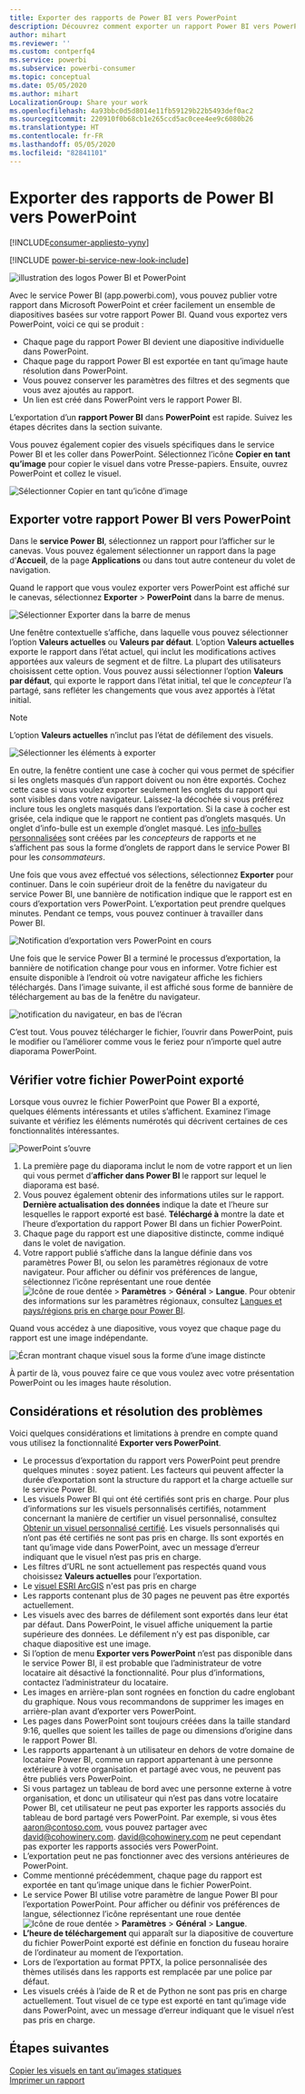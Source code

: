 ```yaml
---
title: Exporter des rapports de Power BI vers PowerPoint
description: Découvrez comment exporter un rapport Power BI vers PowerPoint.
author: mihart
ms.reviewer: ''
ms.custom: contperfq4
ms.service: powerbi
ms.subservice: powerbi-consumer
ms.topic: conceptual
ms.date: 05/05/2020
ms.author: mihart
LocalizationGroup: Share your work
ms.openlocfilehash: 4a93bbc0d5d8014e11fb59129b22b5493def0ac2
ms.sourcegitcommit: 220910f0b68cb1e265ccd5ac0cee4ee9c6080b26
ms.translationtype: HT
ms.contentlocale: fr-FR
ms.lasthandoff: 05/05/2020
ms.locfileid: "82841101"
---
```

# <a name="export-reports-from-power-bi-to-powerpoint"></a>Exporter des rapports de Power BI vers PowerPoint

[!INCLUDE[consumer-appliesto-yyny](../includes/consumer-appliesto-yyny.md)]

[!INCLUDE [power-bi-service-new-look-include](../includes/power-bi-service-new-look-include.md)]

![illustration des logos Power BI et PowerPoint](media/end-user-powerpoint/logos.png)

Avec le service Power BI (app.powerbi.com), vous pouvez publier votre rapport dans Microsoft PowerPoint et créer facilement un ensemble de diapositives basées sur votre rapport Power BI. Quand vous exportez vers PowerPoint, voici ce qui se produit :

* Chaque page du rapport Power BI devient une diapositive individuelle dans PowerPoint.
* Chaque page du rapport Power BI est exportée en tant qu’image haute résolution dans PowerPoint.
* Vous pouvez conserver les paramètres des filtres et des segments que vous avez ajoutés au rapport.
* Un lien est créé dans PowerPoint vers le rapport Power BI.

L’exportation d’un **rapport Power BI** dans **PowerPoint** est rapide. Suivez les étapes décrites dans la section suivante.

Vous pouvez également copier des visuels spécifiques dans le service Power BI et les coller dans PowerPoint. Sélectionnez l’icône **Copier en tant qu’image** pour copier le visuel dans votre Presse-papiers. Ensuite, ouvrez PowerPoint et collez le visuel.

![Sélectionner Copier en tant qu’icône d’image](media/end-user-powerpoint/power-bi-copy.png)

## <a name="export-your-power-bi-report-to-powerpoint"></a>Exporter votre rapport Power BI vers PowerPoint
Dans le **service Power BI**, sélectionnez un rapport pour l’afficher sur le canevas. Vous pouvez également sélectionner un rapport dans la page d’**Accueil**, de la page **Applications** ou dans tout autre conteneur du volet de navigation.

Quand le rapport que vous voulez exporter vers PowerPoint est affiché sur le canevas, sélectionnez **Exporter** > **PowerPoint** dans la barre de menus.

![Sélectionner Exporter dans la barre de menus](media/end-user-powerpoint/power-bi-export.png)

Une fenêtre contextuelle s’affiche, dans laquelle vous pouvez sélectionner l’option **Valeurs actuelles** ou **Valeurs par défaut**. L’option **Valeurs actuelles** exporte le rapport dans l’état actuel, qui inclut les modifications actives apportées aux valeurs de segment et de filtre. La plupart des utilisateurs choisissent cette option. Vous pouvez aussi sélectionner l’option **Valeurs par défaut**, qui exporte le rapport dans l’état initial, tel que le *concepteur* l’a partagé, sans refléter les changements que vous avez apportés à l’état initial.

> [!NOTE]
> L’option **Valeurs actuelles** n’inclut pas l’état de défilement des visuels.

![Sélectionner les éléments à exporter](media/end-user-powerpoint/power-bi-current-values.png)
 
En outre, la fenêtre contient une case à cocher qui vous permet de spécifier si les onglets masqués d’un rapport doivent ou non être exportés. Cochez cette case si vous voulez exporter seulement les onglets du rapport qui sont visibles dans votre navigateur. Laissez-la décochée si vous préférez inclure tous les onglets masqués dans l’exportation. Si la case à cocher est grisée, cela indique que le rapport ne contient pas d’onglets masqués. Un onglet d’info-bulle est un exemple d’onglet masqué. Les [info-bulles personnalisées](../desktop-tooltips.md) sont créées par les *concepteurs* de rapports et ne s’affichent pas sous la forme d’onglets de rapport dans le service Power BI pour les *consommateurs*. 

Une fois que vous avez effectué vos sélections, sélectionnez **Exporter** pour continuer. Dans le coin supérieur droit de la fenêtre du navigateur du service Power BI, une bannière de notification indique que le rapport est en cours d’exportation vers PowerPoint. L’exportation peut prendre quelques minutes. Pendant ce temps, vous pouvez continuer à travailler dans Power BI.

![Notification d’exportation vers PowerPoint en cours](media/end-user-powerpoint/power-bi-export-progress.png)

Une fois que le service Power BI a terminé le processus d’exportation, la bannière de notification change pour vous en informer. Votre fichier est ensuite disponible à l’endroit où votre navigateur affiche les fichiers téléchargés. Dans l’image suivante, il est affiché sous forme de bannière de téléchargement au bas de la fenêtre du navigateur.

![notification du navigateur, en bas de l’écran](media/end-user-powerpoint/power-bi-browsers.png)

C’est tout. Vous pouvez télécharger le fichier, l’ouvrir dans PowerPoint, puis le modifier ou l’améliorer comme vous le feriez pour n’importe quel autre diaporama PowerPoint.

## <a name="check-out-your-exported-powerpoint-file"></a>Vérifier votre fichier PowerPoint exporté
Lorsque vous ouvrez le fichier PowerPoint que Power BI a exporté, quelques éléments intéressants et utiles s’affichent. Examinez l’image suivante et vérifiez les éléments numérotés qui décrivent certaines de ces fonctionnalités intéressantes.

![PowerPoint s’ouvre](media/end-user-powerpoint/power-bi-powerpoint.png)

1. La première page du diaporama inclut le nom de votre rapport et un lien qui vous permet d’**afficher dans Power BI** le rapport sur lequel le diaporama est basé.
2. Vous pouvez également obtenir des informations utiles sur le rapport. **Dernière actualisation des données** indique la date et l’heure sur lesquelles le rapport exporté est basé. **Téléchargé à** montre la date et l’heure d’exportation du rapport Power BI dans un fichier PowerPoint.
3. Chaque page du rapport est une diapositive distincte, comme indiqué dans le volet de navigation. 
4. Votre rapport publié s’affiche dans la langue définie dans vos paramètres Power BI, ou selon les paramètres régionaux de votre navigateur. Pour afficher ou définir vos préférences de langue, sélectionnez l’icône représentant une roue dentée ![Icône de roue dentée](media/end-user-powerpoint/power-bi-settings-icon.png) > **Paramètres** > **Général** > **Langue**. Pour obtenir des informations sur les paramètres régionaux, consultez [Langues et pays/régions pris en charge pour Power BI](../supported-languages-countries-regions.md).


Quand vous accédez à une diapositive, vous voyez que chaque page du rapport est une image indépendante.

![Écran montrant chaque visuel sous la forme d’une image distincte](media/end-user-powerpoint/power-bi-images.png)

À partir de là, vous pouvez faire ce que vous voulez avec votre présentation PowerPoint ou les images haute résolution.

## <a name="considerations-and-troubleshooting"></a>Considérations et résolution des problèmes
Voici quelques considérations et limitations à prendre en compte quand vous utilisez la fonctionnalité **Exporter vers PowerPoint**.


* Le processus d’exportation du rapport vers PowerPoint peut prendre quelques minutes : soyez patient. Les facteurs qui peuvent affecter la durée d’exportation sont la structure du rapport et la charge actuelle sur le service Power BI.
* Les visuels Power BI qui ont été certifiés sont pris en charge. Pour plus d’informations sur les visuels personnalisés certifiés, notamment concernant la manière de certifier un visuel personnalisé, consultez [Obtenir un visuel personnalisé certifié](../developer/power-bi-custom-visuals-certified.md). Les visuels personnalisés qui n’ont pas été certifiés ne sont pas pris en charge. Ils sont exportés en tant qu’image vide dans PowerPoint, avec un message d’erreur indiquant que le visuel n’est pas pris en charge.
* Les filtres d’URL ne sont actuellement pas respectés quand vous choisissez **Valeurs actuelles** pour l’exportation.
* Le [visuel ESRI ArcGIS](../visuals/power-bi-visualizations-arcgis.md) n'est pas pris en charge
* Les rapports contenant plus de 30 pages ne peuvent pas être exportés actuellement.
* Les visuels avec des barres de défilement sont exportés dans leur état par défaut. Dans PowerPoint, le visuel affiche uniquement la partie supérieure des données. Le défilement n’y est pas disponible, car chaque diapositive est une image. 
* Si l’option de menu **Exporter vers PowerPoint** n’est pas disponible dans le service Power BI, il est probable que l’administrateur de votre locataire ait désactivé la fonctionnalité. Pour plus d’informations, contactez l’administrateur du locataire.
* Les images en arrière-plan sont rognées en fonction du cadre englobant du graphique. Nous vous recommandons de supprimer les images en arrière-plan avant d’exporter vers PowerPoint.
* Les pages dans PowerPoint sont toujours créées dans la taille standard 9:16, quelles que soient les tailles de page ou dimensions d’origine dans le rapport Power BI.
* Les rapports appartenant à un utilisateur en dehors de votre domaine de locataire Power BI, comme un rapport appartenant à une personne extérieure à votre organisation et partagé avec vous, ne peuvent pas être publiés vers PowerPoint.
* Si vous partagez un tableau de bord avec une personne externe à votre organisation, et donc un utilisateur qui n’est pas dans votre locataire Power BI, cet utilisateur ne peut pas exporter les rapports associés du tableau de bord partagé vers PowerPoint. Par exemple, si vous êtes aaron@contoso.com, vous pouvez partager avec david@cohowinery.com. david@cohowinery.com ne peut cependant pas exporter les rapports associés vers PowerPoint.
* L’exportation peut ne pas fonctionner avec des versions antérieures de PowerPoint.
* Comme mentionné précédemment, chaque page du rapport est exportée en tant qu’image unique dans le fichier PowerPoint.
* Le service Power BI utilise votre paramètre de langue Power BI pour l’exportation PowerPoint. Pour afficher ou définir vos préférences de langue, sélectionnez l’icône représentant une roue dentée ![Icône de roue dentée](media/end-user-powerpoint/power-bi-settings-icon.png) > **Paramètres** > **Général** > **Langue**.
* **L’heure de téléchargement** qui apparaît sur la diapositive de couverture du fichier PowerPoint exporté est définie en fonction du fuseau horaire de l’ordinateur au moment de l’exportation.
* Lors de l’exportation au format PPTX, la police personnalisée des thèmes utilisés dans les rapports est remplacée par une police par défaut.
* Les visuels créés à l’aide de R et de Python ne sont pas pris en charge actuellement. Tout visuel de ce type est exporté en tant qu’image vide dans PowerPoint, avec un message d’erreur indiquant que le visuel n’est pas pris en charge.



## <a name="next-steps"></a>Étapes suivantes
[Copier les visuels en tant qu’images statiques](../power-bi-visualization-copy-paste.md)    
[Imprimer un rapport](end-user-print.md)
